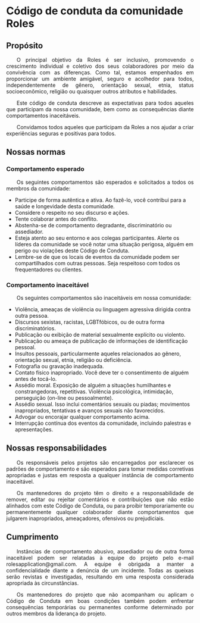 # Código de conduta da comunidade Roles

## Propósito
<p align="justify">&emsp;&emsp;O principal objetivo da Roles é ser inclusivo, promovendo o crescimento individual e coletivo dos seus colaboradores por meio da convivência com as diferenças. Como tal, estamos empenhados em proporcionar um ambiente amigável, seguro e acolhedor para todos, independentemente de gênero, orientação sexual, etnia, status socioeconômico, religião ou quaisquer outros atributos e habilidades.</p>


<p align="justify">&emsp;&emsp;Este código de conduta descreve as expectativas para todos aqueles que participam da nossa comunidade, bem como as consequências diante comportamentos inaceitáveis. </p>


<p align="justify">&emsp;&emsp;Convidamos todos aqueles que participam da Roles a nos ajudar a criar experiências seguras e positivas para todos.</p>

## Nossas normas
### Comportamento esperado
<p align="justify">&emsp;&emsp;Os seguintes comportamentos são esperados e solicitados a todos os membros da comunidade:</p>

- Participe de forma autêntica e ativa. Ao fazê-lo, você contribui para a saúde e longevidade desta comunidade.
- Considere o respeito no seu discurso e ações.
- Tente colaborar antes do conflito.
- Abstenha-se de comportamento degradante, discriminatório ou assediador.
- Esteja atento ao seu entorno e aos colegas participantes. Alerte os líderes da comunidade se você notar uma situação perigosa, alguém em perigo ou violações deste Código de Conduta.
- Lembre-se de que os locais de eventos da comunidade podem ser compartilhados com outras pessoas. Seja respeitoso com todos os frequentadores ou clientes.


### Comportamento inaceitável
<p align="justify">&emsp;&emsp;Os seguintes comportamentos são inaceitáveis em nossa comunidade:</p>

- Violência, ameaças de violência ou linguagem agressiva dirigida contra outra pessoa.
- Discursos sexistas, racistas, LGBTfóbicos, ou de outra forma discriminatórios.
- Publicação ou exibição de material sexualmente explícito ou violento.
- Publicação ou ameaça de publicação de informações de identificação pessoal.
- Insultos pessoais, particularmente aqueles relacionados ao gênero, orientação sexual, etnia, religião ou deficiência.
- Fotografia ou gravação inadequada.
- Contato físico inapropriado. Você deve ter o consentimento de alguém antes de tocá-lo.
- Assédio moral. Exposição de alguém a situações humilhantes e constrangedoras, repetitivas. Violência psicológica, intimidação, perseguição (on-line ou pessoalmente).
- Assédio sexual. Isso inclui comentários sexuais ou piadas; movimentos inapropriados, tentativas e avanços sexuais não favorecidos.
- Advogar ou encorajar qualquer comportamento acima.
- Interrupção contínua dos eventos da comunidade, incluindo palestras e apresentações.


## Nossas responsabilidades

<p align="justify">&emsp;&emsp;Os responsáveis pelos projetos são encarregados por esclarecer os padrões de
comportamento e são esperados para tomar medidas corretivas apropriadas e justas em
resposta a qualquer instância de comportamento inaceitável.</p>

<p align="justify">&emsp;&emsp;Os mantenedores do projeto têm o direito e a responsabilidade de remover, editar ou
rejeitar comentários e contribuições que não estão alinhados com este Código de Conduta, ou para proibir temporariamente ou permanentemente qualquer colaborador diante comportamentos que julgarem inapropriados, ameaçadores, ofensivos ou prejudiciais.</p>


## Cumprimento

<p align="justify">&emsp;&emsp;Instâncias de comportamento abusivo, assediador ou de outra forma inaceitável podem ser
relatadas à equipe do projeto pelo e-mail rolesapplication@gmail.com. A equipe é obrigada a manter a confidencialidade diante a denúncia de um incidente. Todas as queixas serão revistas e investigadas, resultando em uma resposta considerada apropriada às circunstâncias.</p>

<p align="justify">&emsp;&emsp;Os mantenedores do projeto que não acompanham ou aplicam o Código de Conduta em boas condições também podem enfrentar consequências temporárias ou permanentes conforme determinado por outros membros da liderança do projeto.</p>
